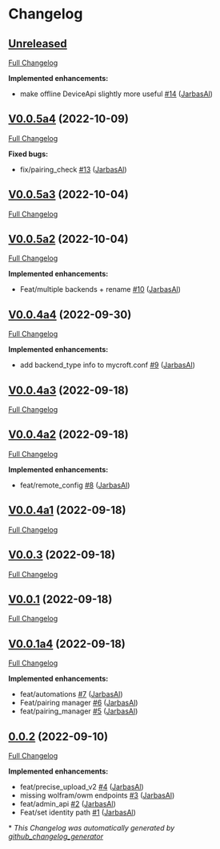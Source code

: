 # Changelog

## [Unreleased](https://github.com/OpenVoiceOS/ovos-backend-client/tree/HEAD)

[Full Changelog](https://github.com/OpenVoiceOS/ovos-backend-client/compare/V0.0.5a4...HEAD)

**Implemented enhancements:**

- make offline DeviceApi slightly more useful [\#14](https://github.com/OpenVoiceOS/ovos-backend-client/pull/14) ([JarbasAl](https://github.com/JarbasAl))

## [V0.0.5a4](https://github.com/OpenVoiceOS/ovos-backend-client/tree/V0.0.5a4) (2022-10-09)

[Full Changelog](https://github.com/OpenVoiceOS/ovos-backend-client/compare/V0.0.5a3...V0.0.5a4)

**Fixed bugs:**

- fix/pairing\_check [\#13](https://github.com/OpenVoiceOS/ovos-backend-client/pull/13) ([JarbasAl](https://github.com/JarbasAl))

## [V0.0.5a3](https://github.com/OpenVoiceOS/ovos-backend-client/tree/V0.0.5a3) (2022-10-04)

[Full Changelog](https://github.com/OpenVoiceOS/ovos-backend-client/compare/V0.0.5a2...V0.0.5a3)

## [V0.0.5a2](https://github.com/OpenVoiceOS/ovos-backend-client/tree/V0.0.5a2) (2022-10-04)

[Full Changelog](https://github.com/OpenVoiceOS/ovos-backend-client/compare/V0.0.4a4...V0.0.5a2)

**Implemented enhancements:**

- Feat/multiple backends + rename [\#10](https://github.com/OpenVoiceOS/ovos-backend-client/pull/10) ([JarbasAl](https://github.com/JarbasAl))

## [V0.0.4a4](https://github.com/OpenVoiceOS/ovos-backend-client/tree/V0.0.4a4) (2022-09-30)

[Full Changelog](https://github.com/OpenVoiceOS/ovos-backend-client/compare/V0.0.4a3...V0.0.4a4)

**Implemented enhancements:**

- add backend\_type info to mycroft.conf [\#9](https://github.com/OpenVoiceOS/ovos-backend-client/pull/9) ([JarbasAl](https://github.com/JarbasAl))

## [V0.0.4a3](https://github.com/OpenVoiceOS/ovos-backend-client/tree/V0.0.4a3) (2022-09-18)

[Full Changelog](https://github.com/OpenVoiceOS/ovos-backend-client/compare/V0.0.4a2...V0.0.4a3)

## [V0.0.4a2](https://github.com/OpenVoiceOS/ovos-backend-client/tree/V0.0.4a2) (2022-09-18)

[Full Changelog](https://github.com/OpenVoiceOS/ovos-backend-client/compare/V0.0.4a1...V0.0.4a2)

**Implemented enhancements:**

- feat/remote\_config [\#8](https://github.com/OpenVoiceOS/ovos-backend-client/pull/8) ([JarbasAl](https://github.com/JarbasAl))

## [V0.0.4a1](https://github.com/OpenVoiceOS/ovos-backend-client/tree/V0.0.4a1) (2022-09-18)

[Full Changelog](https://github.com/OpenVoiceOS/ovos-backend-client/compare/V0.0.3...V0.0.4a1)

## [V0.0.3](https://github.com/OpenVoiceOS/ovos-backend-client/tree/V0.0.3) (2022-09-18)

[Full Changelog](https://github.com/OpenVoiceOS/ovos-backend-client/compare/V0.0.1...V0.0.3)

## [V0.0.1](https://github.com/OpenVoiceOS/ovos-backend-client/tree/V0.0.1) (2022-09-18)

[Full Changelog](https://github.com/OpenVoiceOS/ovos-backend-client/compare/V0.0.1a4...V0.0.1)

## [V0.0.1a4](https://github.com/OpenVoiceOS/ovos-backend-client/tree/V0.0.1a4) (2022-09-18)

[Full Changelog](https://github.com/OpenVoiceOS/ovos-backend-client/compare/0.0.2...V0.0.1a4)

**Implemented enhancements:**

- feat/automations [\#7](https://github.com/OpenVoiceOS/ovos-backend-client/pull/7) ([JarbasAl](https://github.com/JarbasAl))
- Feat/pairing manager [\#6](https://github.com/OpenVoiceOS/ovos-backend-client/pull/6) ([JarbasAl](https://github.com/JarbasAl))
- feat/pairing\_manager [\#5](https://github.com/OpenVoiceOS/ovos-backend-client/pull/5) ([JarbasAl](https://github.com/JarbasAl))

## [0.0.2](https://github.com/OpenVoiceOS/ovos-backend-client/tree/0.0.2) (2022-09-10)

[Full Changelog](https://github.com/OpenVoiceOS/ovos-backend-client/compare/a4dbde9e07343bbff10ce7072e89d0e56c36ce78...0.0.2)

**Implemented enhancements:**

- feat/precise\_upload\_v2 [\#4](https://github.com/OpenVoiceOS/ovos-backend-client/pull/4) ([JarbasAl](https://github.com/JarbasAl))
- missing wolfram/owm endpoints [\#3](https://github.com/OpenVoiceOS/ovos-backend-client/pull/3) ([JarbasAl](https://github.com/JarbasAl))
- feat/admin\_api [\#2](https://github.com/OpenVoiceOS/ovos-backend-client/pull/2) ([JarbasAl](https://github.com/JarbasAl))
- Feat/set identity path [\#1](https://github.com/OpenVoiceOS/ovos-backend-client/pull/1) ([JarbasAl](https://github.com/JarbasAl))



\* *This Changelog was automatically generated by [github_changelog_generator](https://github.com/github-changelog-generator/github-changelog-generator)*

